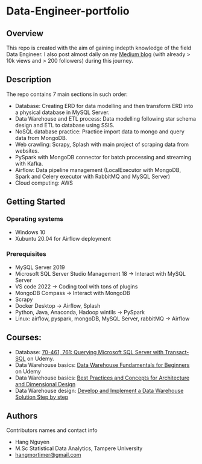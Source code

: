 # Data-Engineer-portfolio

## Overview

This repo is created with the aim of gaining indepth knowledge of the field Data Engineer.
I also post almost daily on my [Medium blog](https://hangmortimer.medium.com/) (with already > 10k views and > 200 followers) during this journey. 


## Description

The repo contains 7 main sections in such order:
- Database: Creating ERD for data modelling and then transform ERD into a physical database in MySQL Server.
- Data Warehouse and ETL process: Data modelling following star schema design and ETL to database using SSIS.
- NoSQL database practice: Practice import data to mongo and query data from MongoDB.
- Web crawling: Scrapy, Splash with main project of scraping data from websites.
- PySpark with MongoDB connector for batch processing and streaming with Kafka.
- Airflow: Data pipeline management (LocalExecutor with MongoDB, Spark and Celery executor with RabbitMQ and MySQL Server)
- Cloud computing: AWS

## Getting Started

### Operating systems

* Windows 10
* Xubuntu 20.04 for Airflow deployment

### Prerequisites

* MySQL Server 2019
* Microsoft SQL Server Studio Management 18 -> Interact with MySQL Server
* VS code 2022 -> Coding tool with tons of plugins
* MongoDB Compass -> Interact with MongoDB
* Scrapy 
* Docker Desktop -> Airflow, Splash
* Python, Java, Anaconda, Hadoop wintils -> PySpark
* Linux: airflow, pyspark, mongoDB, MySQL Server, rabbitMQ -> Airflow

## Courses:
- Database:  [70-461, 761: Querying Microsoft SQL Server with Transact-SQL](https://funix.udemy.com/course-dashboard-redirect/?course_id=555384) on Udemy.
- Data Warehouse basics: [Data Warehouse Fundamentals for Beginners](https://funix.udemy.com/course/data-warehouse-fundamentals-for-beginners/learn/lecture/17728284?start=120#content) on Udemy
- Data Warehouse basics: [Best Practices and Concepts for Architecture and Dimensional Design](https://funix.udemy.com/course/data-warehouse-developer-sql-serveretlssisssasssrst-sql/learn/lecture/25518478#overview)
- Data Warehouse design: [Develop and Implement a Data Warehouse Solution Step by step](https://funix.udemy.com/course/data-warehouse-developer-sql-serveretlssisssasssrst-sql/learn/lecture/25518478#overview)

## Authors

Contributors names and contact info

* Hang Nguyen 
* M.Sc Statistical Data Analytics, Tampere University
* hangmortimer@gmail.com


